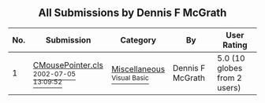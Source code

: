 ﻿<div align="center">

## All Submissions by Dennis F McGrath

</div>

No.  | Submission | Category | By   | User Rating
---- | ---------- | -------- | ---- | -----------
1 | [CMousePointer\.cls<br /><sup>2002-07-05 13:09:52</sup>](https://github.com/Planet-Source-Code/dennis-f-mcgrath-cmousepointer-cls__1-36606) | [Miscellaneous<br /><sup>Visual Basic</sup>](../ByCategory/miscellaneous__1-1.md) | Dennis F McGrath | 5.0 (10 globes from 2 users)
